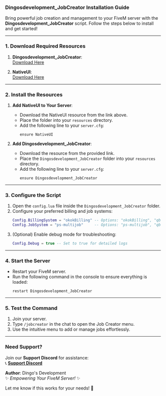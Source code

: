 ### **Dingosdevelopment_JobCreator Installation Guide**

Bring powerful job creation and management to your FiveM server with the **Dingosdevelopment_JobCreator** script. Follow the steps below to install and get started!

---

### **1. Download Required Resources**
1. **Dingosdevelopment_JobCreator**:  
   [Download Here](https://github.com/Dingos-Development/Job-Creator)

2. **NativeUI**:  
   [Download Here](https://github.com/FrazzIe/NativeUILua)  

---

### **2. Install the Resources**
1. **Add NativeUI to Your Server**:
   - Download the NativeUI resource from the link above.
   - Place the folder into your `resources` directory.
   - Add the following line to your `server.cfg`:
     ```plaintext
     ensure NativeUI
     ```

2. **Add Dingosdevelopment_JobCreator**:
   - Download the resource from the provided link.
   - Place the `Dingosdevelopment_JobCreator` folder into your `resources` directory.
   - Add the following line to your `server.cfg`:
     ```plaintext
     ensure Dingosdevelopment_JobCreator
     ```

---

### **3. Configure the Script**
1. Open the `config.lua` file inside the `Dingosdevelopment_JobCreator` folder.
2. Configure your preferred billing and job systems:
   ```lua
   Config.BillingSystem = "okokBilling" -- Options: "okokBilling", "qb-banking"
   Config.JobSystem = "ps-multijob"     -- Options: "ps-multijob", "qb-jobs"
   ```
3. (Optional) Enable debug mode for troubleshooting:
   ```lua
   Config.Debug = true -- Set to true for detailed logs
   ```

---

### **4. Start the Server**
- Restart your FiveM server.
- Run the following command in the console to ensure everything is loaded:
  ```plaintext
  restart Dingosdevelopment_JobCreator
  ```

---

### **5. Test the Command**
1. Join your server.
2. Type `/jobcreator` in the chat to open the Job Creator menu.
3. Use the intuitive menu to add or manage jobs effortlessly.

---

### **Need Support?**
Join our **Support Discord** for assistance:  
📞 **[Support Discord](https://discord.gg/gxcZgsghzn)**

**Author**: Dingo's Development  
✨ *Empowering Your FiveM Server!* ✨  

Let me know if this works for your needs! 🚀


